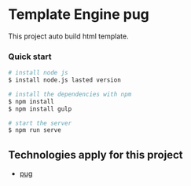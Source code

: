 # Template Engine pug

This project auto build html template.

### Quick start

```bash
# install node js
$ install node.js lasted version

# install the dependencies with npm
$ npm install 
$ npm install gulp

# start the server
$ npm run serve
```

## Technologies apply for this project
* [pug](https://pugjs.org/api/getting-started.html)